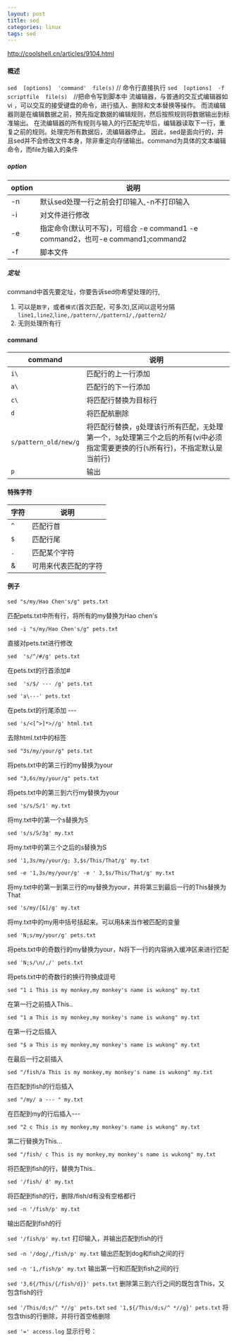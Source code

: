 ```yaml
---
layout: post
title: sed
categories: linux
tags: sed
---
```


http://coolshell.cn/articles/9104.html

#### 概述
`sed  [options]  'command'  file(s)` // 命令行直接执行
`sed  [options]  -f scriptfile  file(s)`　//把命令写到脚本中
流编辑器，与普通的交互式编辑器如vi ，可以交互的接受键盘的命令，进行插入、删除和文本替换等操作。
而流编辑器则是在编辑数据之前，预先指定数据的编辑规则，然后按照规则将数据输出到标准输出。
在流编辑器的所有规则与输入的行匹配完毕后，编辑器读取下一行，重复之前的规则。处理完所有数据后，流编辑器停止。
因此，sed是面向行的，并且sed并不会修改文件本身，除非重定向存储输出。command为具体的文本编辑命令，而file为输入的条件

##### option

|option|说明|
|-|-|
|-n|默认sed处理一行之前会打印输入,-n不打印输入|
|-i|对文件进行修改|
|-e|指定命令(默认可不写)，可组合 -e command1 -e command2，也可-e command1;command2|
|-f|脚本文件|

##### 定址

command中首先要定址，你要告诉sed你希望处理的行,

1.  可以是`数字`，或者`模式`(首次匹配，可多次),区间以逗号分隔`line1,line2`,`line,/pattern/`,`/pattern1/,/pattern2/`
2.  无则处理所有行

#### command

|command|说明|
|-|-|
|`i\`　|匹配行的上一行添加|
|`a\`|匹配行的下一行添加|
|`c\`　|将匹配行替换为目标行|
|`d`|将匹配航删除|
|`s/pattern_old/new/g`|将匹配行替换，`g`处理该行所有匹配，`无`处理第一个，`3g`处理第三个之后的所有(vi中必须指定需要更换的行(`%`所有行)，不指定默认是当前行)|
|`p`|输出|

#### 特殊字符

|字符|说明|
|-|-|
|`^`|匹配行首|
|`$`|匹配行尾|
|`.`|匹配某个字符|
|&|可用来代表匹配的字符|

#### 例子
`sed "s/my/Hao Chen's/g" pets.txt`

匹配pets.txt中所有行，将所有的my替换为Hao chen's

`sed -i "s/my/Hao Chen's/g" pets.txt`

直接对pets.txt进行修改

`sed  's/^/#/g' pets.txt`

在pets.txt的行首添加#

`sed  's/$/ --- /g' pets.txt`

`sed 'a\---' pets.txt`

在pets.txt的行尾添加 ---

`sed 's/<[^>]*>//g' html.txt`

去除html.txt中的标签

`sed "3s/my/your/g" pets.txt`

将pets.txt中的第三行的my替换为your

`sed "3,6s/my/your/g" pets.txt`

将pets.txt中的第三到六行my替换为your

`sed 's/s/S/1' my.txt`

将my.txt中的第一个s替换为S

`sed 's/s/S/3g' my.txt`

将my.txt中的第三个之后的s替换为S

`sed '1,3s/my/your/g; 3,$s/This/That/g' my.txt`

`sed -e '1,3s/my/your/g' -e ' 3,$s/This/That/g' my.txt`

将my.txt中的第一到第三行的my替换为your，并将第三到最后一行的This替换为That

`sed 's/my/[&]/g' my.txt`

将my.txt中的my用中括号括起来。可以用&来当作被匹配的变量

`sed 'N;s/my/your/g' pets.txt`

将pets.txt中的奇数行的my替换为your，N将下一行的内容纳入缓冲区来进行匹配

`sed 'N;s/\n/,/' pets.txt`

将pets.txt中的奇数行的换行符换成逗号

`sed "1 i This is my monkey,my monkey's name is wukong" my.txt`

在第一行之前插入This..

`sed "1 a This is my monkey,my monkey's name is wukong" my.txt`

在第一行之后插入

`sed "$ a This is my monkey,my monkey's name is wukong" my.txt`

在最后一行之前插入

`sed "/fish/a This is my monkey,my monkey's name is wukong" my.txt`

在匹配到fish的行后插入

`sed "/my/ a --- " my.txt`

在匹配到my的行后插入---

`sed "2 c This is my monkey,my monkey's name is wukong" my.txt`

第二行替换为This...

`sed "/fish/ c This is my monkey,my monkey's name is wukong" my.txt`

将匹配到fish的行，替换为This..

`sed '/fish/ d' my.txt`

将匹配到fish的行，删除/fish/d有没有空格都行

`sed -n '/fish/p' my.txt`

输出匹配到fish的行

`sed '/fish/p' my.txt`
打印输入，并输出匹配到fish的行

`sed -n '/dog/,/fish/p' my.txt`
输出匹配到dog和fish之间的行

`sed -n '1,/fish/p' my.txt`
输出第一行和匹配到fish之间的行

`sed '3,6{/This/{/fish/d}}' pets.txt`
删除第三到六行之间的既包含This，又包含fish的行

`sed '/This/d;s/^ *//g' pets.txt`
`sed '1,${/This/d;s/^ *//g}' pets.txt`
将包含this的行删除，并将行首空格删除

`sed '=' access.log`
显示行号：

